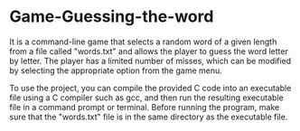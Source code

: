# Game-Guessing-the-word
It is a command-line game that selects a random word of a given length from a file called "words.txt" and allows the player to guess the word letter by letter. The player has a limited number of misses, which can be modified by selecting the appropriate option from the game menu.

To use the project, you can compile the provided C code into an executable file using a C compiler such as gcc, and then run the resulting executable file in a command prompt or terminal. Before running the program, make sure that the "words.txt" file is in the same directory as the executable file.
